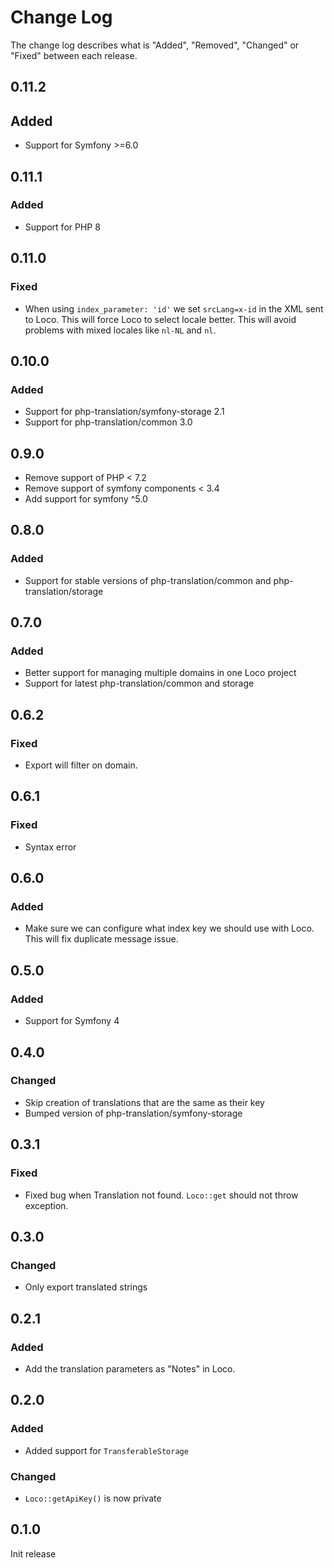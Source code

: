 # Change Log

The change log describes what is "Added", "Removed", "Changed" or "Fixed" between each release.

## 0.11.2

## Added

- Support for Symfony >=6.0

## 0.11.1

### Added

- Support for PHP 8

## 0.11.0

### Fixed

- When using `index_parameter: 'id'` we set `srcLang=x-id` in the XML sent to Loco.
  This will force Loco to select locale better. This will avoid problems with mixed
  locales like `nl-NL` and `nl`.

## 0.10.0

### Added

- Support for php-translation/symfony-storage 2.1
- Support for php-translation/common 3.0

## 0.9.0

- Remove support of PHP < 7.2
- Remove support of symfony components < 3.4
- Add support for symfony ^5.0

## 0.8.0

### Added

- Support for stable versions of php-translation/common and php-translation/storage

## 0.7.0

### Added

- Better support for managing multiple domains in one Loco project
- Support for latest php-translation/common and storage

## 0.6.2

### Fixed

- Export will filter on domain.

## 0.6.1

### Fixed

- Syntax error

## 0.6.0

### Added

- Make sure we can configure what index key we should use with Loco. This will fix duplicate message issue.

## 0.5.0

### Added

- Support for Symfony 4

## 0.4.0

### Changed

- Skip creation of translations that are the same as their key
- Bumped version of php-translation/symfony-storage

## 0.3.1

### Fixed

- Fixed bug when Translation not found. `Loco::get` should not throw exception.

## 0.3.0

### Changed

- Only export translated strings

## 0.2.1

### Added

- Add the translation parameters as "Notes" in Loco.

## 0.2.0

### Added

- Added support for `TransferableStorage`

### Changed

- `Loco::getApiKey()` is now private

## 0.1.0

Init release
